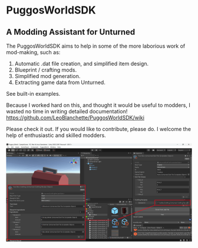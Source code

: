 # PuggosWorldSDK
## A Modding Assistant for Unturned 

The PuggosWorldSDK aims to help in some of the more laborious work of mod-making, such as:

1. Automatic .dat file creation, and simplified item design.
2. Blueprint / crafting mods. 
3. Simplified mod generation.
4. Extracting game data from Unturned.

See built-in examples.

Because I worked hard on this, and thought it would be useful to modders, I wasted no time in writing detailed documentation! https://github.com/LeoBlanchette/PuggosWorldSDK/wiki

Please check it out. If you would like to contribute, please do. I welcome the help of enthusiastic and skilled modders. 

![Tool Box Unturned Mod: Created with the help of PuggosWorldSDK, Unturned Modding Assistent](https://github.com/LeoBlanchette/PuggosWorldSDK/blob/main/Documentation/Images/11-crafting.png?raw=true)
